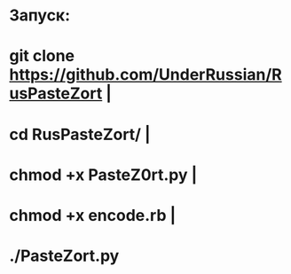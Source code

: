 # Запуск:
# git clone https://github.com/UnderRussian/RusPasteZort | 
# cd RusPasteZort/ | 
# chmod +x PasteZ0rt.py | 
# chmod +x encode.rb | 
# ./PasteZort.py

